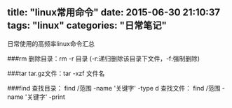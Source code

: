 title: "linux常用命令"
date: 2015-06-30 21:10:37
tags: "linux"
categories: "日常笔记"
---

日常使用的高频率linux命令汇总
<!-- more -->

###rm
	删除目录：rm -r 目录 (-r:递归删除该目录下文件，-f:强制删除)

###tar
	tar.gz文件：tar -xzf 文件名

###find
	查找目录： find /范围 -name '关键字' -type d
	查找文件： find /范围 -name '关键字' -print
